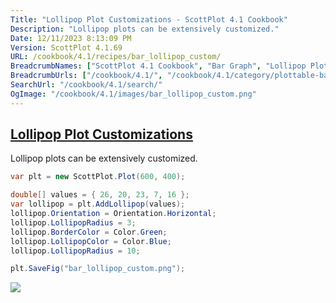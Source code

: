 ```yaml
---
Title: "Lollipop Plot Customizations - ScottPlot 4.1 Cookbook"
Description: "Lollipop plots can be extensively customized."
Date: 12/11/2023 8:13:09 PM
Version: ScottPlot 4.1.69
URL: /cookbook/4.1/recipes/bar_lollipop_custom/
BreadcrumbNames: ["ScottPlot 4.1 Cookbook", "Bar Graph", "Lollipop Plot Customizations"]
BreadcrumbUrls: ["/cookbook/4.1/", "/cookbook/4.1/category/plottable-bar-graph", "/cookbook/4.1/recipes/bar_lollipop_custom/"]
SearchUrl: "/cookbook/4.1/search/"
OgImage: "/cookbook/4.1/images/bar_lollipop_custom.png"
---
```


<h2><a id='lollipop-plot-customizations' href='/cookbook/4.1/recipes/bar_lollipop_custom/'>Lollipop Plot Customizations</a></h2>

Lollipop plots can be extensively customized.

```cs
var plt = new ScottPlot.Plot(600, 400);

double[] values = { 26, 20, 23, 7, 16 };
var lollipop = plt.AddLollipop(values);
lollipop.Orientation = Orientation.Horizontal;
lollipop.LollipopRadius = 3;
lollipop.BorderColor = Color.Green;
lollipop.LollipopColor = Color.Blue;
lollipop.LollipopRadius = 10;

plt.SaveFig("bar_lollipop_custom.png");
```

<img src='../../images/bar_lollipop_custom.png' class='d-block mx-auto my-5' />


